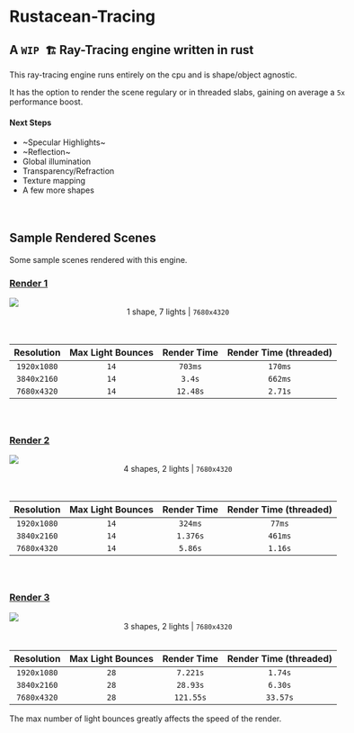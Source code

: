 # Rustacean-Tracing

## A `WIP 🏗️` Ray-Tracing engine written in rust

<div style="width:600px; margin-bottom: 4rem">
This ray-tracing engine runs entirely on the cpu and is shape/object agnostic.

It has the option to render the scene regulary or in threaded slabs, gaining on average a `5x` performance boost.

#### Next Steps

- ~Specular Highlights~
- ~Reflection~
- Global illumination
- Transparency/Refraction
- Texture mapping
- A few more shapes

</div>

## Sample Rendered Scenes

Some sample scenes rendered with this engine.

### [Render 1]("./samples/sample_2.png")

<div style="width:600px; margin-bottom: 4rem">

<a href="./samples/sample_2.png">
    <img src="./samples/sample_2.png" >
</a>
   
<div style="text-align: center; font-size: 14px; margin-bottom: 1rem">
    1 shape, 7 lights | <code>7680x4320</code>
</div>
    
<br>

| Resolution  | Max Light Bounces | Render Time | Render Time (threaded) |
| :---------: | :---------------: | :---------: | :--------------------: |
| `1920x1080` |       `14`        |   `703ms`   |        `170ms`         |
| `3840x2160` |       `14`        |   `3.4s`    |        `662ms`         |
| `7680x4320` |       `14`        |  `12.48s`   |        `2.71s`         |

</div>

### [Render 2]("./samples/sample_1.png")

<div style="width:600px; margin-bottom: 4rem">

<a href="./samples/sample_1.png">
    <img src="./samples/sample_1.png" >
</a>
   
<div style="text-align: center; font-size: 14px; margin-bottom: 1rem">
    4 shapes, 2 lights | <code>7680x4320</code>
</div>
    
<br>

| Resolution  | Max Light Bounces | Render Time | Render Time (threaded) |
| :---------: | :---------------: | :---------: | :--------------------: |
| `1920x1080` |       `14`        |   `324ms`   |         `77ms`         |
| `3840x2160` |       `14`        |  `1.376s`   |        `461ms`         |
| `7680x4320` |       `14`        |   `5.86s`   |        `1.16s`         |

</div>

### [Render 3]("./samples/sample_3.png")

<div style="width:600px; margin-bottom: 4rem">

<a href="./samples/sample_3.png">
    <img src="./samples/sample_3.png" >
</a>
   
<div style="text-align: center; font-size: 14px; margin-bottom: 1">
    3 shapes, 2 lights | <code>7680x4320</code>
</div>

<br>
    
| Resolution  | Max Light Bounces | Render Time | Render Time (threaded) |
| :---------: | :---------------: | :---------: | :--------------------: |
| `1920x1080` |       `28`        |  `7.221s`   |        `1.74s`         |
| `3840x2160` |       `28`        |  `28.93s`   |        `6.30s`         |
| `7680x4320` |       `28`        |  `121.55s`  |        `33.57s`        |

The max number of light bounces greatly affects the speed of the render.

</div>
